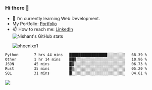 ### Hi there 👋

<!--
**phoenixx1/phoenixx1** is a ✨ _special_ ✨ repository because its `README.md` (this file) appears on your GitHub profile.

Here are some ideas to get you started:

- 🔭 I’m currently working on ...
- 🌱 I’m currently learning ...
- 👯 I’m looking to collaborate on ...
- 🤔 I’m looking for help with ...
- 💬 Ask me about ...
- 📫 How to reach me: ...
- 😄 Pronouns: ...
- ⚡ Fun fact: ...
-->
- 🌱 I’m currently learning Web Development.
- My Portfolio: [Portfolio](https://phoenixx1.github.io/)
- 📫 How to reach me: [LinkedIn](https://www.linkedin.com/in/nishant-saxena-2609/)  
![Nishant's GitHub stats](https://github-readme-stats.vercel.app/api?username=phoenixx1&count_private=true)<p><img align="center" src="https://github-readme-streak-stats.herokuapp.com/?user=phoenixx1&" alt="phoenixx1" /></p>  
<!--START_SECTION:waka-->

```txt
Python       7 hrs 44 mins   █████████████████░░░░░░░░   68.39 %
Other        1 hr 14 mins    ██▓░░░░░░░░░░░░░░░░░░░░░░   10.96 %
JSON         45 mins         █▓░░░░░░░░░░░░░░░░░░░░░░░   06.73 %
Rust         35 mins         █▒░░░░░░░░░░░░░░░░░░░░░░░   05.20 %
SQL          31 mins         █░░░░░░░░░░░░░░░░░░░░░░░░   04.61 %
```

<!--END_SECTION:waka-->

![](https://komarev.com/ghpvc/?username=phoenixx1&style=plastic)

<!-- ![Visitor Count](https://profile-counter.glitch.me/phoenixx1/count.svg) -->
